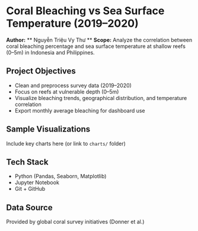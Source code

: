 #  Coral Bleaching vs Sea Surface Temperature (2019–2020)
**Author:** ** Nguyễn Triệu Vy Thư **
**Scope:** Analyze the correlation between coral bleaching percentage and sea surface temperature at shallow reefs (0–5m) in Indonesia and Philippines.

## Project Objectives
- Clean and preprocess survey data (2019–2020)
- Focus on reefs at vulnerable depth (0–5m)
- Visualize bleaching trends, geographical distribution, and temperature correlation
- Export monthly average bleaching for dashboard use

##  Sample Visualizations
Include key charts here (or link to `charts/` folder)

## Tech Stack
- Python (Pandas, Seaborn, Matplotlib)
- Jupyter Notebook
- Git + GitHub

## Data Source
Provided by global coral survey initiatives (Donner et al.)
